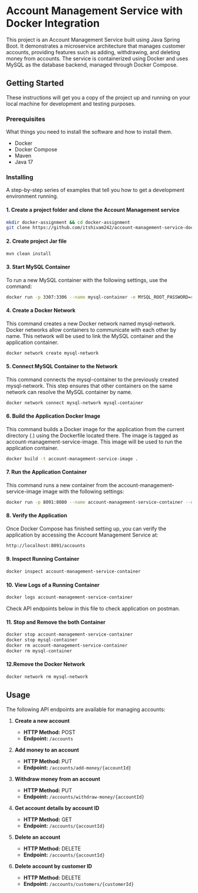 # Account Management Service with Docker Integration

This project is an Account Management Service built using Java Spring Boot. It demonstrates a microservice architecture that manages customer accounts, providing features such as adding, withdrawing, and deleting money from accounts. The service is containerized using Docker and uses MySQL as the database backend, managed through Docker Compose.

## Getting Started

These instructions will get you a copy of the project up and running on your local machine for development and testing purposes.

### Prerequisites

What things you need to install the software and how to install them.

- Docker
- Docker Compose
- Maven
- Java 17

### Installing

A step-by-step series of examples that tell you how to get a development environment running.

#### 1. Create a project folder and clone the Account Management service
```bash
mkdir docker-assignment && cd docker-assignment
git clone https://github.com/itshivam242/account-management-service-dockercompose.git ./
```
#### 2. Create project Jar file
```bash
mvn clean install
```
#### 3. Start MySQL Container
To run a new MySQL container with the following settings, use the command:
```bash
docker run -p 3307:3306 --name mysql-container -e MYSQL_ROOT_PASSWORD=root -e MYSQL_DATABASE=devops -d mysql

```
#### 4. Create a Docker Network
This command creates a new Docker network named mysql-network. Docker networks allow containers to communicate with each other by name. This network will be used to link the MySQL container and the application container.
```bash
docker network create mysql-network
```
#### 5. Connect MySQL Container to the Network
This command connects the mysql-container to the previously created mysql-network. This step ensures that other containers on the same network can resolve the MySQL container by name.
```bash
docker network connect mysql-network mysql-container

```
#### 6. Build the Application Docker Image
This command builds a Docker image for the application from the current directory (.) using the Dockerfile located there. The image is tagged as account-management-service-image. This image will be used to run the application container.
```bash
docker build -t account-management-service-image .
```
#### 7. Run the Application Container
This command runs a new container from the account-management-service-image image with the following settings:
```bash
docker run -p 8091:8080 --name account-management-service-container --net mysql-network -e MYSQL_HOST=mysql-container -e MYSQL_PORT=3306 -e MYSQL_DB_NAME=devops -e MYSQL_USER=root -e MYSQL_PASSWORD=root account-management-service-image
```
#### 8. Verify the Application
Once Docker Compose has finished setting up, you can verify the application by accessing the Account Management Service at:
```bash
http://localhost:8091/accounts
````
#### 9. Inspect Running Container
```bash
docker inspect account-management-service-container
````
#### 10. View Logs of a Running Container
```bash
docker logs account-management-service-container
````
Check API endpoints below in this file to check application on postman.
#### 11. Stop and Remove the both Container
```bash
docker stop account-management-service-container
docker stop mysql-container
docker rm account-management-service-container
docker rm mysql-container
```
#### 12.Remove the Docker Network
```bash
docker network rm mysql-network
```
## Usage

The following API endpoints are available for managing accounts:

1. **Create a new account**
   - **HTTP Method:** POST
   - **Endpoint:** `/accounts`

2. **Add money to an account**
   - **HTTP Method:** PUT
   - **Endpoint:** `/accounts/add-money/{accountId}`

3. **Withdraw money from an account**
   - **HTTP Method:** PUT
   - **Endpoint:** `/accounts/withdraw-money/{accountId}`

4. **Get account details by account ID**
   - **HTTP Method:** GET
   - **Endpoint:** `/accounts/{accountId}`

5. **Delete an account**
   - **HTTP Method:** DELETE
   - **Endpoint:** `/accounts/{accountId}`

6. **Delete account by customer ID**
   - **HTTP Method:** DELETE
   - **Endpoint:** `/accounts/customers/{customerId}`



